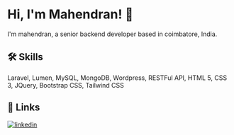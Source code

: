 
# Hi, I'm Mahendran! 👋

I'm mahendran, a senior backend developer based in coimbatore, India.

## 🛠 Skills
Laravel, Lumen, MySQL, MongoDB, Wordpress, RESTFul API, HTML 5, CSS 3, JQuery, Bootstrap CSS, Tailwind CSS


## 🔗 Links

[![linkedin](https://img.shields.io/badge/linkedin-0A66C2?style=for-the-badge&logo=linkedin&logoColor=white)](https://www.linkedin.com/in/mahendran-balaji/)
